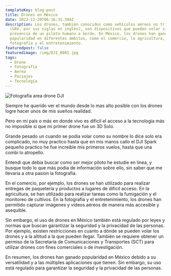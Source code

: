 ```yaml
---
templateKey: blog-post
title: Drones en México
date: 2022-12-29T06:16:31.394Z
description: Los drones, también conocidos como vehículos aéreos no tripulados
  (UAV, por sus siglas en inglés), son dispositivos que pueden volar sin la
  presencia de un piloto humano a bordo. En México, los drones han ganado
  popularidad en diferentes ámbitos, como el comercio, la agricultura, la
  fotografía y el entretenimiento.
featuredpost: false
featuredimage: /img/DJI_0001.jpg
tags:
  - Drone
  - Fotografìa
  - Aerea
  - Paisajes
  - Tecnología
---
```

![Fotografía area drone DJI](/img/DJI_0008.JPG "Puerto de Lázaro Cárdenas")

Siempre he querido ver el mundo desde lo mas alto posible con los drones logre hacer unos de mis sueños realidad.

Pero en mi pais o más en donde vivo es dificil el acceso a la tecnologia más no imposible si que mi primer drone fue un 3D Solo.

Grande pesado un cuando se podia volar como su nombre lo dice solo era complicado, no muy practico hasta que en mis manos callo el DJI Spark pequeño practico he fue increible mis primeros vuelos, hasta que una combi lo atropello.

Entendi que debia buscar como ser mejor piloto he estudie en linea, y busque todo lo que más podia de información sobre ello, sin saber que me llevaria a otra pasion la fotografia.

En el comercio, por ejemplo, los drones se han utilizado para realizar entregas de paquetería y productos a lugares de difícil acceso. En la agricultura, se han utilizado para realizar tareas como la fumigación y el monitoreo de cultivos. En la fotografía y el entretenimiento, los drones han permitido capturar imágenes y vídeos aéreos de manera más accesible y asequible.

Sin embargo, el uso de drones en México también está regulado por leyes y normas que buscan garantizar la seguridad y la privacidad de las personas. Por ejemplo, existen restricciones en cuanto a dónde se pueden volar los drones y a la altitud a la que pueden llegar. También se requiere obtener un permiso de la Secretaría de Comunicaciones y Transportes (SCT) para utilizar drones con fines comerciales o de investigación.

En resumen, los drones han ganado popularidad en México debido a su versatilidad y a las múltiples aplicaciones que tienen. Sin embargo, su uso está regulado para garantizar la seguridad y la privacidad de las personas.